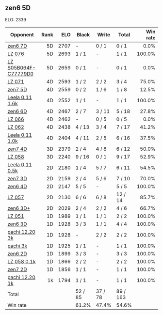## zen6 5D ##

ELO: 2339

Opponent | Rank | ELO | Black | Write | Total | Win rate
---------|-----:|----:|-------|-------|-------|-------:
[zen6 7D](zen6%207D.md) | 5D | 2707 | - | 0 / 1 | 0 / 1 | 0.0%
[LZ 076](LZ%20076.md) | 5D | 2693 | 1 / 1 | - | 1 / 1 | 100.0%
[LZ S05B064F-C77779D0](LZ%20S05B064F-C77779D0.md) | 5D | 2659 | 0 / 1 | - | 0 / 1 | 0.0%
[LZ 071](LZ%20071.md) | 4D | 2593 | 1 / 2 | 2 / 2 | 3 / 4 | 75.0%
[zen7 5D](zen7%205D.md) | 4D | 2559 | 0 / 2 | 1 / 6 | 1 / 8 | 12.5%
[Leela 0.11 1.6k](Leela%200.11%201.6k.md) | 4D | 2552 | 1 / 1 | - | 1 / 1 | 100.0%
[zen6 6D](zen6%206D.md) | 4D | 2467 | 2 / 7 | 3 / 11 | 5 / 18 | 27.8%
[LZ 066](LZ%20066.md) | 4D | 2462 | - | 0 / 5 | 0 / 5 | 0.0%
[LZ 062](LZ%20062.md) | 4D | 2438 | 4 / 13 | 3 / 4 | 7 / 17 | 41.2%
[Leela 0.11 1.0k](Leela%200.11%201.0k.md) | 4D | 2404 | 4 / 11 | 2 / 5 | 6 / 16 | 37.5%
[zen7 4D](zen7%204D.md) | 3D | 2379 | 2 / 4 | 4 / 8 | 6 / 12 | 50.0%
[LZ 058](LZ%20058.md) | 3D | 2240 | 9 / 16 | 0 / 1 | 9 / 17 | 52.9%
[Leela 0.11 0.5k](Leela%200.11%200.5k.md) | 2D | 2180 | 1 / 4 | 5 / 7 | 6 / 11 | 54.5%
[zen7 3D](zen7%203D.md) | 2D | 2159 | 2 / 4 | 5 / 6 | 7 / 10 | 70.0%
[zen6 4D](zen6%204D.md) | 2D | 2147 | 5 / 5 | - | 5 / 5 | 100.0%
[LZ 057](LZ%20057.md) | 2D | 2130 | 6 / 6 | 6 / 8 | 12 / 14 | 85.7%
[zen6 3D+](zen6%203D+.md) | 2D | 2029 | 2 / 4 | 2 / 2 | 4 / 6 | 66.7%
[LZ 051](LZ%20051.md) | 1D | 1989 | 1 / 1 | 1 / 1 | 2 / 2 | 100.0%
[zen6 3D](zen6%203D.md) | 1D | 1928 | 3 / 3 | 1 / 1 | 4 / 4 | 100.0%
[pachi 12.20 3k](pachi%2012.20%203k.md) | 1D | 1928 | - | 2 / 2 | 2 / 2 | 100.0%
[pachi 3k](pachi%203k.md) | 1D | 1925 | 1 / 1 | - | 1 / 1 | 100.0%
[zen6 2D](zen6%202D.md) | 1D | 1899 | 3 / 3 | - | 3 / 3 | 100.0%
[LZ 058 0.1k](LZ%20058%200.1k.md) | 1D | 1866 | 2 / 2 | - | 2 / 2 | 100.0%
[zen7 2D](zen7%202D.md) | 1D | 1856 | 1 / 1 | - | 1 / 1 | 100.0%
[pachi 12.20 1k](pachi%2012.20%201k.md) | 1k | 1794 | 1 / 1 | - | 1 / 1 | 100.0%
Total | | | 52 / 85 | 37 / 78 | 89 / 163 | 
Win rate| | | 61.2% | 47.4% | 54.6% | 
